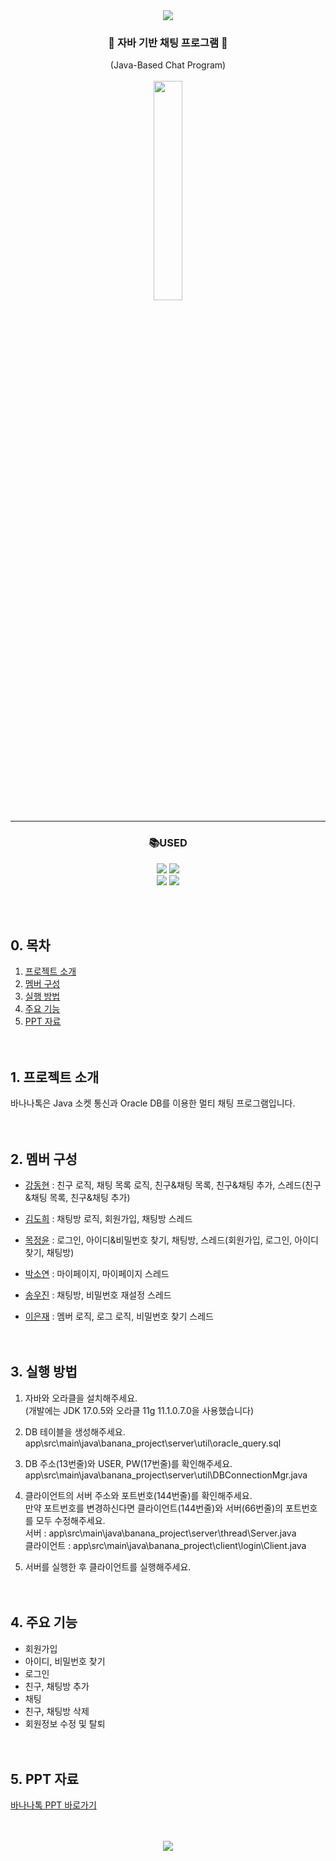 <div align="center">
<img src="https://capsule-render.vercel.app/api?type=Waving&color=FFD700&height=200&section=header&text=BANANA%20TALK!&fontSize=50" />

### 🍌 자바 기반 채팅 프로그램 🍌
(Java-Based Chat Program)
<br><br>
<img width=30% src="https://user-images.githubusercontent.com/119314477/216045114-c2d3cb0c-ff53-405e-ae26-ce984480daf8.PNG">

---
    
### 📚USED

<img src="https://img.shields.io/badge/Java-007396?style=flat&logo=Conda-Forge&logoColor=white" />
<img src="https://img.shields.io/badge/Oracle%20SQL-F80000?style=flat&logo=Oracle&logoColor=white" /><br>
<img src="https://img.shields.io/badge/Visual%20Studio%20Code-007ACC?style=flat&logo=VisualStudioCode&logoColor=white" />
<img src="https://img.shields.io/badge/IntelliJ-000000?style=flat&logo=IntelliJ IDEA&logoColor=white"/>

<br><br>
</div>

## 0. 목차
1. [프로젝트 소개](#1.-프로젝트-소개)
2. [멤버 구성](#2.-멤버-구성)
3. [실행 방법](#3.-실행-방법)
4. [주요 기능](#4.-주요-기능)
5. [PPT 자료](#5.-PPT-자료)
<br><br><br>

## 1. 프로젝트 소개
바나나톡은 Java 소켓 통신과 Oracle DB를 이용한 멀티 채팅 프로그램입니다.
<br><br><br>

## 2. 멤버 구성
- [강동현](https://github.com/welsper53, "welsper53 GitHub") : 친구 로직, 채팅 목록 로직, 친구&채팅 목록, 친구&채팅 추가, 스레드(친구&채팅 목록, 친구&채팅 추가)

- [김도희](https://github.com/dodoringring, "dodoringring GitHub") : 채팅방 로직, 회원가입, 채팅방 스레드

- [목정윤](https://github.com/jungyunmok, "jungyunmok GitHub") : 로그인, 아이디&비밀번호 찾기, 채팅방, 스레드(회원가입, 로그인, 아이디 찾기, 채팅방)

- [박소연](https://github.com/Soyeonthdus, "Soyeonthdus GitHub") : 마이페이지, 마이페이지 스레드

- [송우진](https://github.com/woojinyy, "woojinyy GitHub") : 채팅방, 비밀번호 재설정 스레드

- [이은재](https://github.com/77EJ77, "77EJ77 GitHub") : 멤버 로직, 로그 로직, 비밀번호 찾기 스레드
<br><br><br>

## 3. 실행 방법
1. 자바와 오라클을 설치해주세요.  
    (개발에는 JDK 17.0.5와 오라클 11g 11.1.0.7.0을 사용했습니다)

2. DB 테이블을 생성해주세요.  
    app\src\main\java\banana_project\server\util\oracle_query.sql

3. DB 주소(13번줄)와 USER, PW(17번줄)를 확인해주세요.  
    app\src\main\java\banana_project\server\util\DBConnectionMgr.java

4. 클라이언트의 서버 주소와 포트번호(144번줄)를 확인해주세요.  
    만약 포트번호를 변경하신다면 클라이언트(144번줄)와 서버(66번줄)의 포트번호를 모두 수정해주세요.  
    서버 : app\src\main\java\banana_project\server\thread\Server.java  
    클라이언트 : app\src\main\java\banana_project\client\login\Client.java

5. 서버를 실행한 후 클라이언트를 실행해주세요.
<br><br><br>

## 4. 주요 기능
- 회원가입
- 아이디, 비밀번호 찾기
- 로그인
- 친구, 채팅방 추가
- 채팅
- 친구, 채팅방 삭제
- 회원정보 수정 및 탈퇴
<br><br><br>

## 5. PPT 자료
[바나나톡 PPT 바로가기](https://docs.google.com/presentation/d/1ifeG_DB13EMnl8IcqKHrzOZzpquR1uUyHiAaPD50YjA/edit?usp=sharing, "바나나톡 PPT 바로가기")
<br><br><br>

<div align="center">
<img src="https://capsule-render.vercel.app/api?type=Waving&color=FFD700&height=200&section=footer&text=👋Goodbye!&fontSize=50" />
</div>
